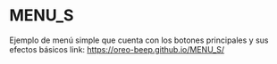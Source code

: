 # MENU_S
Ejemplo de menú simple que cuenta con los botones principales y sus efectos básicos
link: https://oreo-beep.github.io/MENU_S/

